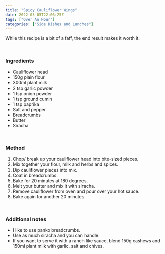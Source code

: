 ```yaml
---
title: "Spicy Cauliflower Wings"
date: 2022-03-05T22:06:25Z
tags: ["Over An Hour"]
categories: ["Side Dishes and Lunches"]
---
```

While this recipe is a bit of a faff, the end result makes it worth it.
&nbsp;

&nbsp;
### Ingredients
* Cauliflower head
* 150g plain flour
* 300ml plant milk
* 2 tsp garlic powder
* 1 tsp onion powder
* 1 tsp ground cumin
* 1 tsp paprika
* Salt and pepper
* Breadcrumbs
* Butter
* Siracha
&nbsp;

&nbsp;
### Method
1. Chop/ break up your cauliflower head into bite-sized pieces.
2. Mix together your flour, milk and herbs and spices.
3. Dip cauliflower pieces into mix.
4. Coat in breadcrumbs.
5. Bake for 20 minutes at 180 degrees.
6. Melt your butter and mix it with siracha.
7. Remove cauliflower from oven and pour over your hot sauce.
8. Bake again for another 20 minutes.
&nbsp;

&nbsp;
### Additional notes
* I like to use panko breadcrumbs.
* Use as much siracha and you can handle.
* If you want to serve it with a ranch like sauce, blend 150g cashews and 150ml plant milk with garlic, salt and chives.

